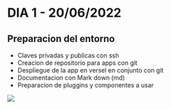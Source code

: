 # DIA 1 - 20/06/2022

## Preparacion del entorno
- Claves privadas y publicas con ssh
- Creacion de repositorio para apps con git
- Despliegue de la app en versel en conjunto con git 
- Documentacion con Mark down (md)
- Preparacion de pluggins y componentes a usar

![](C:\Users\danie\Desktop\Pasantia)